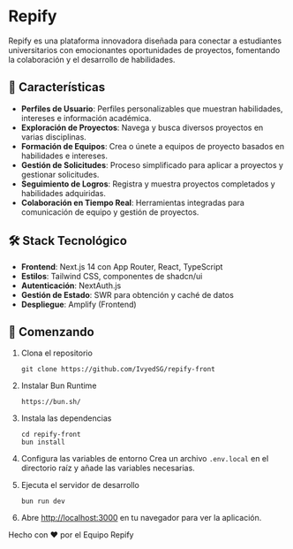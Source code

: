 # Repify


Repify es una plataforma innovadora diseñada para conectar a estudiantes universitarios con emocionantes oportunidades de proyectos, fomentando la colaboración y el desarrollo de habilidades.

## 🚀 Características

- **Perfiles de Usuario**: Perfiles personalizables que muestran habilidades, intereses e información académica.
- **Exploración de Proyectos**: Navega y busca diversos proyectos en varias disciplinas.
- **Formación de Equipos**: Crea o únete a equipos de proyecto basados en habilidades e intereses.
- **Gestión de Solicitudes**: Proceso simplificado para aplicar a proyectos y gestionar solicitudes.
- **Seguimiento de Logros**: Registra y muestra proyectos completados y habilidades adquiridas.
- **Colaboración en Tiempo Real**: Herramientas integradas para comunicación de equipo y gestión de proyectos.

## 🛠️ Stack Tecnológico

- **Frontend**: Next.js 14 con App Router, React, TypeScript
- **Estilos**: Tailwind CSS, componentes de shadcn/ui
- **Autenticación**: NextAuth.js
- **Gestión de Estado**: SWR para obtención y caché de datos
- **Despliegue**: Amplify (Frontend)

## 🏁 Comenzando

1. Clona el repositorio
   ```
   git clone https://github.com/IvyedSG/repify-front
   ```
   
2. Instalar Bun Runtime
   ```
   https://bun.sh/
   ```

3. Instala las dependencias
   ```
   cd repify-front
   bun install
   ```

3. Configura las variables de entorno
   Crea un archivo `.env.local` en el directorio raíz y añade las variables necesarias.

4. Ejecuta el servidor de desarrollo
   ```
   bun run dev
   ```

5. Abre [http://localhost:3000](http://localhost:3000) en tu navegador para ver la aplicación.



Hecho con ❤️ por el Equipo Repify
